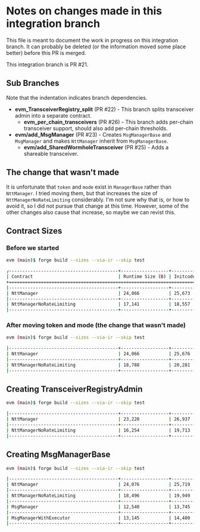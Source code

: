 # Notes on changes made in this integration branch

This file is meant to document the work in progress on this integration branch. It can probably be deleted (or the information moved some place better) before this PR is merged.

This integration branch is PR #21.

## Sub Branches

Note that the indentation indicates branch dependencies.

- **evm_TransceiverRegistry_split** (PR #22) - This branch splits transceiver admin into a separate contract.
  - **evm_per_chain_transceivers** (PR #26) - This branch adds per-chain transceiver support, should also add per-chain thresholds.
- **evm/add_MsgManager** (PR #23) - Creates `MsgManagerBase` and `MsgManager` and makes `NttManager` inherit from `MsgManagerBase`.
  - **evm/add_SharedWormholeTransceiver** (PR #25) - Adds a shareable transceiver.

## The change that wasn't made

It is unfortunate that `token` and `mode` exist in `ManagerBase` rather than `NttManager`.
I tried moving them, but that increases the size of `NttManagerNoRateLimiting` considerably.
I'm not sure why that is, or how to avoid it, so I did not pursue that change at this time.
However, some of the other changes also cause that increase, so maybe we can revist this.

## Contract Sizes

### Before we started

```bash
evm (main)$ forge build --sizes --via-ir --skip test

╭-----------------------------------------+------------------+-------------------+--------------------+---------------------╮
| Contract                                | Runtime Size (B) | Initcode Size (B) | Runtime Margin (B) | Initcode Margin (B) |
+===========================================================================================================================+
|-----------------------------------------+------------------+-------------------+--------------------+---------------------|
| NttManager                              | 24,066           | 25,673            | 510                | 23,479              |
|-----------------------------------------+------------------+-------------------+--------------------+---------------------|
| NttManagerNoRateLimiting                | 17,141           | 18,557            | 7,435              | 30,595              |
|-----------------------------------------+------------------+-------------------+--------------------+---------------------|

```

### After moving token and mode (the change that wasn't made)

```bash
evm (main)$ forge build --sizes --via-ir --skip test

|-----------------------------------------+------------------+-------------------+--------------------+---------------------|
| NttManager                              | 24,066           | 25,676            | 510                | 23,476              |
|-----------------------------------------+------------------+-------------------+--------------------+---------------------|
| NttManagerNoRateLimiting                | 18,788           | 20,281            | 5,788              | 28,871              |
|-----------------------------------------+------------------+-------------------+--------------------+---------------------|

```

## Creating TransceiverRegistryAdmin

```bash
evm (main)$ forge build --sizes --via-ir --skip test

|-----------------------------------------+------------------+-------------------+--------------------+---------------------|
| NttManager                              | 23,220           | 26,937            | 1,356              | 22,215              |
|-----------------------------------------+------------------+-------------------+--------------------+---------------------|
| NttManagerNoRateLimiting                | 16,254           | 19,713            | 8,322              | 29,439              |
|-----------------------------------------+------------------+-------------------+--------------------+---------------------|

```

## Creating MsgManagerBase

```bash
evm (main)$ forge build --sizes --via-ir --skip test

|-----------------------------------------+------------------+-------------------+--------------------+---------------------|
| NttManager                              | 24,076           | 25,719            | 500                | 23,433              |
|-----------------------------------------+------------------+-------------------+--------------------+---------------------|
| NttManagerNoRateLimiting                | 18,496           | 19,949            | 6,080              | 29,203              |
|-----------------------------------------+------------------+-------------------+--------------------+---------------------|
| MsgManager                              | 12,540           | 13,745            | 12,036             | 35,407              |
|-----------------------------------------+------------------+-------------------+--------------------+---------------------|
| MsgManagerWithExecutor                  | 13,145           | 14,400            | 11,431             | 34,752              |
|-----------------------------------------+------------------+-------------------+--------------------+---------------------|

```
